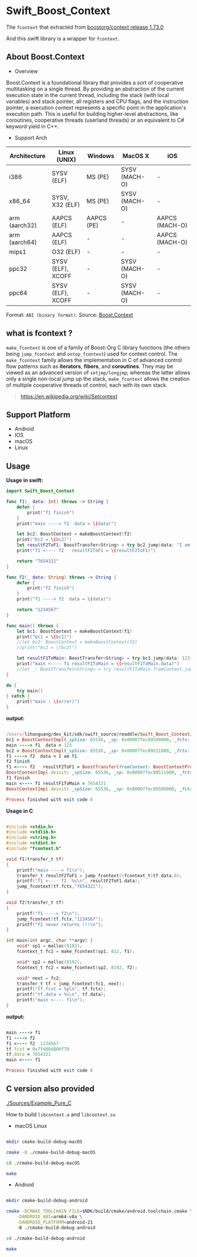# Swift_Boost_Context

The `fcontext` that extracted from [boostorg/context release 1.73.0](https://github.com/boostorg/context/tree/boost-1.73.0)

And this swift library is a wrapper for `fcontext`.


## About Boost.Context

- Overview

Boost.Context is a foundational library that provides a sort of cooperative multitasking on a single thread. By providing an abstraction of the current execution state in the current thread, including the stack (with local variables) and stack pointer, all registers and CPU flags, and the instruction pointer, a execution context represents a specific point in the application's execution path. This is useful for building higher-level abstractions, like coroutines, cooperative threads (userland threads) or an equivalent to C# keyword yield in C++.


- Support Arch

Architecture  | Linux (UNIX)      | Windows    | MacOS X       | iOS           
------------- | ----------------- | ---------- | ------------- | --------------
i386          | SYSV (ELF)        | MS (PE)    | SYSV (MACH-O) | -             
x86_64        | SYSV, X32 (ELF)   | MS (PE)    | SYSV (MACH-O) | -             
arm (aarch32) | AAPCS (ELF)       | AAPCS (PE) | -             | AAPCS (MACH-O)
arm (aarch64) | AAPCS (ELF)       | -          | -             | AAPCS (MACH-O)
mips1         | O32 (ELF)         | -          | -             | -             
ppc32         | SYSV (ELF), XCOFF | -          | SYSV (MACH-O) | -             
ppc64         | SYSV (ELF), XCOFF | -          | SYSV (MACH-O) | -             

Format: `ABI (binary format)`.
Source: [Boost.Context](https://www.boost.org/doc/libs/1_73_0/libs/context/doc/html/context/architectures.html)



## what is fcontext ?

`make_fcontext` is one of a family of Boost-Org C library functions (the others being `jump_fcontext` and `ontop_fcontext`) used for context control. The `make_fcontext` family allows the implementation in C of advanced control flow patterns such as **iterators**, **fibers**, and **coroutines**. They may be viewed as an advanced version of `setjmp/longjmp`; whereas the latter allows only a single non-local jump up the stack, `make_fcontext` allows the creation of multiple cooperative threads of control, each with its own stack.

> https://en.wikipedia.org/wiki/Setcontext


## Support Platform
- Android
- IOS
- macOS
- Linux

## Usage

**Usage in swift:**

```swift
import Swift_Boost_Context

func f1(_ data: Int) throws -> String {
    defer {
        print("f1 finish")
    }
    print("main ----> f1  data = \(data)")

    let bc2: BoostContext = makeBoostContext(f2)
    print("bc2 = \(bc2)")
    let resultF2ToF1: BoostTransfer<String> = try bc2.jump(data: "I am f1")
    print("f1 <---- f2   resultF2ToF1 = \(resultF2ToF1)")

    return "7654321"
}

func f2(_ data: String) throws -> String {
    defer {
        print("f2 finish")
    }
    print("f1 ----> f2  data = \(data)")

    return "1234567"
}

func main() throws {
    let bc1: BoostContext = makeBoostContext(f1)
    print("bc1 = \(bc1)")
    //let bc2: BoostContext = makeBoostContext(f2)
    //print("bc2 = \(bc2)")

    let resultF1ToMain: BoostTransfer<String> = try bc1.jump(data: 123)
    print("main <---- f1 resultF1ToMain = \(resultF1ToMain.data)")
    //let _: BoostTransfer<String> = try resultF1ToMain.fromContext.jump(data: 123)
}

do {
    try main()
} catch {
    print("main : \(error)")
}

```

**output:**

```ruby

/Users/lihanguang/dev_kit/sdk/swift_source/readdle/Swift_Boost_Context/.build/debug/Example
bc1 = BoostContextImpl(_spSize: 65536, _sp: 0x00007fec89500000, _fctx: 0x00007fec894fffc0)
main ----> f1  data = 123
bc2 = BoostContextImpl(_spSize: 65536, _sp: 0x00007fec89511000, _fctx: 0x00007fec89510fc0)
f1 ----> f2  data = I am f1
f2 finish
f1 <---- f2   resultF2ToF1 = BoostTransfer(fromContext: BoostContextProxy(_fctx: 0x00007fec89510eb0))
BoostContextImpl.deinit: _spSize: 65536, _sp: 0x00007fec89511000, _fctx: 0x00007fec89510fc0
f1 finish
main <---- f1 resultF1ToMain = 7654321
BoostContextImpl.deinit: _spSize: 65536, _sp: 0x00007fec89500000, _fctx: 0x00007fec894fffc0

Process finished with exit code 0

```

**Usage in C**

```c

#include <stdio.h>
#include <stdlib.h>
#include <string.h>
#include <stdint.h>
#include "fcontext.h"

void f1(transfer_t tf)
{
    printf("main ----> f1\n");
    transfer_t resultF2ToF1 = jump_fcontext((fcontext_t)tf.data,0);
    printf("f1 <---- f2  %s\n", resultF2ToF1.data);
    jump_fcontext(tf.fctx,"7654321");
}

void f2(transfer_t tf)
{
    printf("f1 ----> f2\n");
    jump_fcontext(tf.fctx,"1234567");
    printf("f2 never returns !!!\n");
}

int main(int argc, char **argv) {
    void* sp1 = malloc(8192);
    fcontext_t fc1 = make_fcontext(sp1, 812, f1);

    void* sp2 = malloc(8192);
    fcontext_t fc2 = make_fcontext(sp2, 8192, f2);

    void* next = fc2;
    transfer_t tf = jump_fcontext(fc1, next);
    printf("tf.fcxt = %p\n", tf.fctx);
    printf("tf.data = %s\n", tf.data);
    printf("main <---- f1\n");
}

```

**output:**

```ruby

main ----> f1
f1 ----> f2
f1 <---- f2  1234567
tf.fcxt = 0x7fd88d800f70
tf.data = 7654321
main <---- f1

Process finished with exit code 0

```

## C version also provided

[./Sources/Example_Pure_C](./Sources/Example_Pure_C)

How to build `libcontext.a` and `libcontext.so`

- macOS Linux

```bash

mkdir cmake-build-debug-macOS

cmake -B ./cmake-build-debug-macOS

cd ./cmake-build-debug-macOS

make

```

- Android

```bash

mkdir cmake-build-debug-android

cmake -DCMAKE_TOOLCHAIN_FILE=$NDK/build/cmake/android.toolchain.cmake \
    -DANDROID_ABI=arm64-v8a \
    -DANDROID_PLATFORM=android-21
    -B ./cmake-build-debug-android

cd ./cmake-build-debug-android

make

```